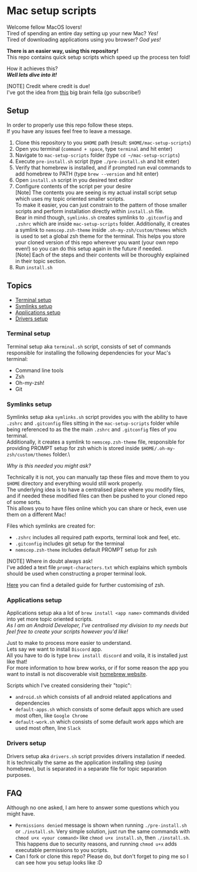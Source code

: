 # Mac setup scripts
Welcome fellow MacOS lovers!\
Tired of spending an entire day setting up your new Mac? *Yes!* \
Tired of downloading applications using you browser? *God yes!*

**There is an easier way, using this repository!** \
This repo contains quick setup scripts which speed up the process ten fold!

How it achieves this? \
_**Well lets dive into it!**_

[NOTE] Credit where credit is due! \
I've got the idea from [this](https://www.youtube.com/watch?v=kIdiWut8eD8&ab_channel=CoreySchafer) big brain fella (go subscribe!)


## Setup
In order to properly use this repo follow these steps.\
If you have any issues feel free to leave a message.

1. Clone this repository to you `$HOME` path (result: `$HOME/mac-setup-scripts`)
1. Open you terminal (`command + space`, type `terminal` and hit enter)
1. Navigate to `mac-setup-scripts` folder (type `cd ~/mac-setup-scripts`)
1. Execute `pre-install.sh` script (type `./pre-install.sh` and hit enter)
1. Verify that homebrew is installed, and if prompted run eval commands to add homebrew to PATH (type `brew --version` and hit enter)
1. Open `install.sh` script in you desired text editor
1. Configure contents of the script per your desire\
   [Note] The contents you are seeing is my actual install script setup which uses my topic oriented smaller scripts. \
   To make it easier, you can just constrain to the pattern of those smaller scripts and perform installation directly within `install.sh` file.\
   Bear in mind though, `symlinks.sh` creates symlinks to `.gitconfig` and `.zshrc` which are inside `mac-setup-scripts` folder. Additionally, it creates a symlink to `nemscep.zsh-theme` inside `.oh-my-zsh/custom/themes` which is used to set a global zsh theme for the terminal.
   This helps you store your cloned version of this repo wherever you want (your own repo even!) so you can do this setup again in the future if needed.\
   [Note] Each of the steps and their contents will be thoroughly explained in their topic section.
1. Run `install.sh`

## Topics
* [Terminal setup](#terminal-setup)
* [Symlinks setup](#symlinks-setup)
* [Applications setup](#applications-setup)
* [Drivers setup](#drivers-setup)

### Terminal setup
Terminal setup aka `terminal.sh` script, consists of set of commands responsible for installing the following dependencies for your Mac's terminal:
* Command line tools
* Zsh
* Oh-my-zsh!
* Git

### Symlinks setup
Symlinks setup aka `symlinks.sh` script provides you with the ability to have `.zshrc`  and `.gitconfig` files sitting in the `mac-setup-scripts` folder while being referenced to as the the main `.zshrc` and `.gitconfig` files of you terminal.\
Additionally, it creates a symlink to `nemscep.zsh-theme` file, responsible for providing PROMPT setup for zsh which is stored inside `$HOME/.oh-my-zsh/custom/themes` folder.\

_Why is this needed you might ask?_

Technically it is not, you can manually tap these files and move them to you `$HOME` directory and everything would still work properly.\
The underlying idea is to have a centralised place where you modify files, and if needed these modified files can then be pushed to your cloned repo of some sorts.\
This allows you to have files online which you can share or heck, even use them on a different Mac!

Files which symlinks are created for:
* `.zshrc` includes all required path exports, terminal look and feel, etc.
* `.gitconfig` includes git setup for the terminal
* `nemscep.zsh-theme` includes default PROMPT setup for zsh

[NOTE] Where in doubt always ask!\
I've added a text file `prompt-characters.txt` which explains which symbols should be used when constructing a proper terminal look.

[Here](https://github.com/ohmyzsh/ohmyzsh/wiki/Customization) you can find a detailed guide for further customising of zsh.

### Applications setup
Applications setup aka a lot of `brew install <app name>` commands divided into yet more topic oriented scripts. \
_As I am an Android Developer, I've centralised my division to my needs but feel free to create your scripts however you'd like!_

Just to make to process more easier to understand.\
Lets say we want to install `Discord` app.\
All you have to do is type `brew install discord` and voila, it is installed just like that!\
For more information to how brew works, or if for some reason the app you want to install is not discoverable visit [homebrew website](https://brew.sh/).

Scripts which I've created considering their "topic":
* `android.sh` which consists of all android related applications and dependencies
* `default-apps.sh` which consists of some default apps which are used most often, like `Google Chrome`
* `default-work.sh` which consists of some default work apps which are used most often, line `Slack`

### Drivers setup
Drivers setup aka `drivers.sh` script provides drivers installation if needed.\
It is technically the same as the application installing step (using homebrew), but is separated in a separate file for topic separation purposes.

## FAQ
Although no one asked, I am here to answer some questions which you might have.
* `Permissions denied` message is shown when running `./pre-install.sh` or `./install.sh`.
  Very simple solution, just run the same commands with `chmod u+x <your command>` like `chmod u+x install.sh`, then `./install.sh`.\
  This happens due to security reasons, and running `chmod u+x` adds executable permissions to you scripts.
* Can I fork or clone this repo?
  Please do, but don't forget to ping me so I can see how you setup looks like :D
